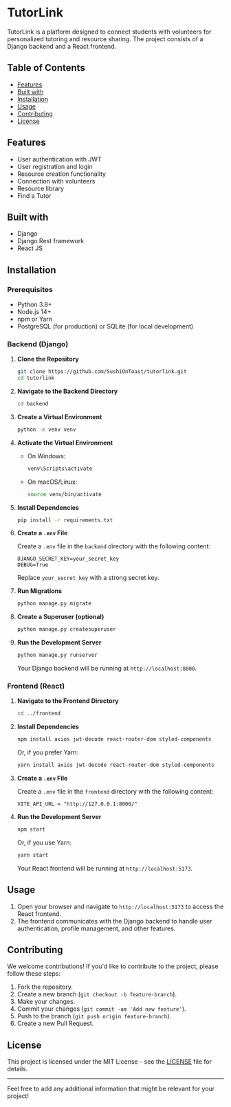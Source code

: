 # TutorLink

TutorLink is a platform designed to connect students with volunteers for personalized tutoring and resource sharing. The project consists of a Django backend and a React frontend.

## Table of Contents

- [Features](#features)
- [Built with](#builtwith)
- [Installation](#installation)
- [Usage](#usage)
- [Contributing](#contributing)
- [License](#license)

## Features

- User authentication with JWT
- User registration and login
- Resource creation functionality
- Connection with volunteers
- Resource library
- Find a Tutor

## Built with
- Django
- Django Rest framework
- React JS

## Installation

### Prerequisites

- Python 3.8+
- Node.js 14+
- npm or Yarn
- PostgreSQL (for production) or SQLite (for local development)

### Backend (Django)

1. **Clone the Repository**

   ```bash
   git clone https://github.com/SushiOnToast/tutorlink.git
   cd tutorlink
   ```

2. **Navigate to the Backend Directory**

   ```bash
   cd backend
   ```

3. **Create a Virtual Environment**

   ```bash
   python -m venv venv
   ```

4. **Activate the Virtual Environment**

   - On Windows:

     ```bash
     venv\Scripts\activate
     ```

   - On macOS/Linux:

     ```bash
     source venv/bin/activate
     ```

5. **Install Dependencies**

   ```bash
   pip install -r requirements.txt
   ```

6. **Create a `.env` File**

   Create a `.env` file in the `backend` directory with the following content:

   ```env
   DJANGO_SECRET_KEY=your_secret_key
   DEBUG=True
   ```

   Replace `your_secret_key` with a strong secret key.

7. **Run Migrations**

   ```bash
   python manage.py migrate
   ```

8. **Create a Superuser (optional)**

   ```bash
   python manage.py createsuperuser
   ```

9. **Run the Development Server**

   ```bash
   python manage.py runserver
   ```

   Your Django backend will be running at `http://localhost:8000`.

### Frontend (React)

1. **Navigate to the Frontend Directory**

   ```bash
   cd ../frontend
   ```

2. **Install Dependencies**

   ```bash
   npm install axios jwt-decode react-router-dom styled-components
   ```

   Or, if you prefer Yarn:

   ```bash
   yarn install axios jwt-decode react-router-dom styled-components
   ```

3. **Create a `.env` File**

   Create a `.env` file in the `frontend` directory with the following content:

   ```env
   VITE_API_URL = "http://127.0.0.1:8000/"
   ```

4. **Run the Development Server**

   ```bash
   npm start
   ```

   Or, if you use Yarn:

   ```bash
   yarn start
   ```

   Your React frontend will be running at `http://localhost:5173`.

## Usage

1. Open your browser and navigate to `http://localhost:5173` to access the React frontend.
2. The frontend communicates with the Django backend to handle user authentication, profile management, and other features.

## Contributing

We welcome contributions! If you'd like to contribute to the project, please follow these steps:

1. Fork the repository.
2. Create a new branch (`git checkout -b feature-branch`).
3. Make your changes.
4. Commit your changes (`git commit -am 'Add new feature'`).
5. Push to the branch (`git push origin feature-branch`).
6. Create a new Pull Request.

## License

This project is licensed under the MIT License - see the [LICENSE](LICENSE) file for details.

---

Feel free to add any additional information that might be relevant for your project!
